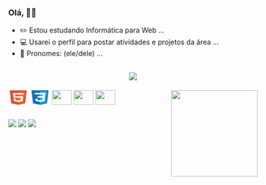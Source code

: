 ### Olá, 🐸🌹

- ✏️ Estou estudando Informática para Web ...
- 💻  Usarei o perfil para postar atividades e projetos da área ...
- 🌱 Pronomes: (ele/dele) ...
##

<div align="center">
  <a href="https://github.com/LuizLimaM"></a>
  <img height="180em" src="https://github-readme-stats.vercel.app/api?username=LuizLimaM&show_icons=true&theme=radical&include_all_commits=true&count_private=true"/>
</div>
<div style="display: inline_block"><br>
  <img align="center" height="30" width="40"  src="https://raw.githubusercontent.com/devicons/devicon/master/icons/html5/html5-original.svg">
  <img align="center"  height="30" width="40" src="https://raw.githubusercontent.com/devicons/devicon/master/icons/css3/css3-original.svg">
  <img align="center"  height="30" width="40" src="https://cdn.jsdelivr.net/gh/devicons/devicon/icons/javascript/javascript-original.svg" />
  <img align="center"  height="30" width="40" src="https://cdn.jsdelivr.net/gh/devicons/devicon/icons/php/php-original.svg" />
  <img align="center"  height="30" width="40" src="https://cdn.jsdelivr.net/gh/devicons/devicon/icons/vscode/vscode-original.svg" />
  <a href="https://github.com/LuizLimaM/Site-Curriculo-IW"><img align="right"  height="175" width="175" src="https://media.discordapp.net/attachments/423197554331746332/914861111189311509/Webp.net-gifmaker.gif?width=513&height=513" /></a>
</div>
  
  ##
 
<div> 
  <a href="https://www.instagram.com/luzzziz/" target="_blank"><img src="https://img.shields.io/badge/-Instagram-%23E4405F?style=for-the-badge&logo=instagram&logoColor=white" target="_blank"></a>
  <a href="https://twitter.com/LuizzNavy" target="_blank"><img src="https://img.shields.io/badge/Twitter-1DA1F2?style=for-the-badge&logo=twitter&logoColor=white" target="_blank"></a>
  <a href = "mailto:luizlimacontato1171@gmail.com"><img src="https://img.shields.io/badge/-Gmail-%23333?style=for-the-badge&logo=gmail&logoColor=white" target="_blank"></a>
 

